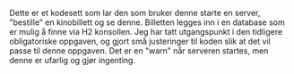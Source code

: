 Dette er et kodesett som lar den som bruker denne starte en server, "bestille" en kinobillett og se denne. Billetten legges inn i en database som er mulig å finne via H2 konsollen.
Jeg har tatt utgangspunkt i den tidligere obligatoriske oppgaven, og gjort små justeringer til koden slik at det vil passe til denne oppgaven.
Det er en "warn" når serveren startes, men denne er ufarlig og gjør ingenting.
